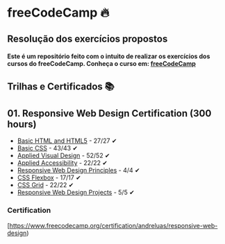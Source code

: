 # freeCodeCamp :fire: 

## Resolução dos exercícios propostos

#### Este é um repositório feito com o intuito de realizar os exercícios dos cursos do freeCodeCamp. Conheça o curso em: [freeCodeCamp](https://www.freecodecamp.org/)

## Trilhas e Certificados :books: 

## 01. Responsive Web Design Certification (300 hours)

- [Basic HTML and HTML5](https://github.com/andreluas/freeCodeCamp/tree/main/01%20-%20Responsive%20Web%20Design%20Certification/01%20-%20Basic%20HTML%20and%20HTML5) - 27/27 ✔
- [Basic CSS](https://github.com/andreluas/freeCodeCamp/tree/main/01%20-%20Responsive%20Web%20Design%20Certification/02%20-%20Basic%20CSS) - 43/43 ✔
- [Applied Visual Design](https://github.com/andreluas/freeCodeCamp/tree/main/01%20-%20Responsive%20Web%20Design%20Certification/03%20-%20Applied%20Visual%20Design) - 52/52 ✔
- [Applied Accessibility](https://github.com/andreluas/freeCodeCamp/tree/main/01%20-%20Responsive%20Web%20Design%20Certification/04%20-%20Applied%20Accessibility) - 22/22 ✔
- [Responsive Web Design Principles](https://github.com/andreluas/freeCodeCamp/tree/main/01%20-%20Responsive%20Web%20Design%20Certification/05%20-%20Responsive%20Web%20Design%20Principles) - 4/4 ✔
- [CSS Flexbox](https://github.com/andreluas/freeCodeCamp/tree/main/01%20-%20Responsive%20Web%20Design%20Certification/06%20-%20CSS%20Flexbox) - 17/17 ✔
- [CSS Grid](https://github.com/andreluas/freeCodeCamp/tree/main/01%20-%20Responsive%20Web%20Design%20Certification/07%20-%20CSS%20Grid) - 22/22 ✔
- [Responsive Web Design Projects](https://github.com/andreluas/freeCodeCamp/tree/main/01%20-%20Responsive%20Web%20Design%20Certification/08%20-%20Responsive%20Web%20Design%20Projects) - 5/5 ✔

### Certification
[https://www.freecodecamp.org/certification/andreluas/responsive-web-design)